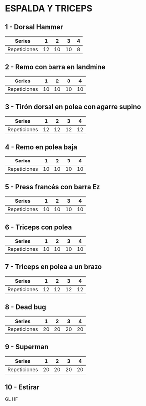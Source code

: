 # ESPALDA Y TRICEPS

## 1 - Dorsal Hammer
| Series | 1 | 2 | 3 | 4 |
|----------|----------|----------|----------|----------|
| Repeticiones | 12 | 10 | 10 | 8 |
## 2 - Remo con barra en landmine
| Series | 1 | 2 | 3 | 4 |
|----------|----------|----------|----------|----------|
| Repeticiones | 10 | 10 | 10 | 10 |
## 3 - Tirón dorsal en polea con agarre supino
| Series | 1 | 2 | 3 | 4 |
|----------|----------|----------|----------|----------|
| Repeticiones | 12 | 12 | 12 | 12 |
## 4 - Remo en polea baja
| Series | 1 | 2 | 3 | 4 |
|----------|----------|----------|----------|----------|
| Repeticiones | 10 | 10 | 10 | 10 |
## 5 - Press francés con barra Ez
| Series | 1 | 2 | 3 | 4 |
|----------|----------|----------|----------|----------|
| Repeticiones | 10 | 10 | 10 | 10 |
## 6 - Triceps con polea
| Series | 1 | 2 | 3 | 4 |
|----------|----------|----------|----------|----------|
| Repeticiones | 10 | 10 | 10 | 10 |
## 7 - Triceps en polea a un brazo
| Series | 1 | 2 | 3 | 4 |
|----------|----------|----------|----------|----------|
| Repeticiones | 12 | 12 | 12 | 12 |
## 8 - Dead bug
| Series | 1 | 2 | 3 | 4 |
|----------|----------|----------|----------|----------|
| Repeticiones | 20 | 20 | 20 | 20 |
## 9 - Superman
| Series | 1 | 2 | 3 | 4 |
|----------|----------|----------|----------|----------|
| Repeticiones | 20 | 20 | 20 | 20 |
## 10 - Estirar
GL HF
